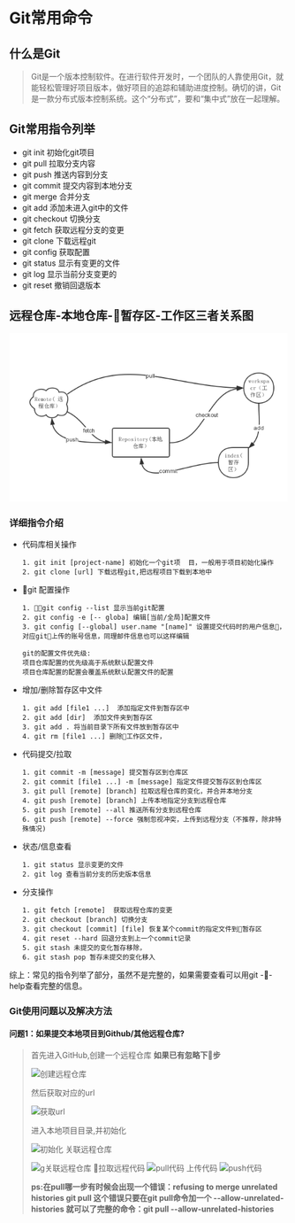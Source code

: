 # Git常用命令
## 什么是Git
> Git是一个版本控制软件。在进行软件开发时，一个团队的人靠使用Git，就能轻松管理好项目版本，做好项目的追踪和辅助进度控制。确切的讲，Git是一款分布式版本控制系统。这个“分布式”，要和“集中式”放在一起理解。

## Git常用指令列举
- git init 初始化git项目
- git pull 拉取分支内容
- git push 推送内容到分支
- git commit 提交内容到本地分支
- git merge 合并分支
- git add 添加未进入git中的文件
- git checkout 切换分支
- git fetch 获取远程分支的变更
- git clone 下载远程git
- git config 获取配置
- git status 显示有变更的文件
- git log 显示当前分支变更的
- git reset 撤销回退版本

## 远程仓库-本地仓库-暂存区-工作区三者关系图
![远程仓库-本地仓库-暂存区-工作区三者关系图](https://raw.githubusercontent.com/fightcrap/javaStudy/master/image/git-1-relation.png)

### 详细指令介绍
- 代码库相关操作
    ``` 
    1. git init [project-name] 初始化一个git项  目，一般用于项目初始化操作
    2. git clone [url] 下载远程git,把远程项目下载到本地中
    ```
- git 配置操作
    ```
    1. git config --list 显示当前git配置
    2. git config -e [-- globa] 编辑[当前/全局]配置文件
    3. git config [--global] user.name "[name]" 设置提交代码时的用户信息，对应git上传的账号信息，同理邮件信息也可以这样编辑
    ```

    ```
  git的配置文件优先级:
    项目仓库配置的优先级高于系统默认配置文件
    项目仓库配置的配置会覆盖系统默认配置文件的配置
  ```
- 增加/删除暂存区中文件
    ```
    1. git add [file1 ...]  添加指定文件到暂存区中
    2. git add [dir]  添加文件夹到暂存区
    3. git add . 将当前目录下所有文件放到暂存区中
    4. git rm [file1 ...] 删除工作区文件，
    ```
- 代码提交/拉取
    ```
    1. git commit -m [message] 提交暂存区到仓库区
    2. git commit [file1 ...] -m [message] 指定文件提交暂存区到仓库区
    3. git pull [remote] [branch] 拉取远程仓库的变化，并合并本地分支
    4. git push [remote] [branch] 上传本地指定分支到远程仓库
    5. git push [remote] --all 推送所有分支到远程仓库
    6. git push [remote] --force 强制忽视冲突，上传到远程分支（不推荐，除非特殊情况)
    ```
- 状态/信息查看
    ```
    1. git status 显示变更的文件
    2. git log 查看当前分支的历史版本信息
    ```
- 分支操作
    ```
    1. git fetch [remote]  获取远程仓库的变更
    2. git checkout [branch] 切换分支
    3. git checkout [commit] [file] 恢复某个commit的指定文件到暂存区
    4. git reset --hard 回退分支到上一个commit记录
    5. git stash 未提交的变化暂存移除，
    6. git stash pop 暂存未提交的变化移入
    ```

综上：常见的指令列举了部分，虽然不是完整的，如果需要查看可以用git --help查看完整的信息。

### Git使用问题以及解决方法
#### 问题1：如果提交本地项目到Github/其他远程仓库?
> 首先进入GitHub,创建一个远程仓库 **如果已有忽略下步**
>
> ![创建远程仓库](https://raw.githubusercontent.com/fightcrap/javaStudy/master/image/git-2-create-responstory.png)
>
>然后获取对应的url
>
>![获取url](https://raw.githubusercontent.com/fightcrap/javaStudy/master/image/git-3-get-url.png)
>
>进入本地项目目录,并初始化
>
>![初始化](https://raw.githubusercontent.com/fightcrap/javaStudy/master/image/git-4-into-project.png)
>关联远程仓库
>
>![g关联远程仓库](https://raw.githubusercontent.com/fightcrap/javaStudy/master/image/git-5-git-related.png)
>拉取远程代码
>![pull代码](https://raw.githubusercontent.com/fightcrap/javaStudy/master/image/git-6-git-pull.png)
>上传代码
>![push代码](https://raw.githubusercontent.com/fightcrap/javaStudy/master/image/git-7-git-push.png)
>
>**ps:在pull哪一步有时候会出现一个错误：refusing to merge unrelated histories git pull 这个错误只要在git pull命令加一个 --allow-unrelated-histories 就可以了完整的命令：git pull --allow-unrelated-histories**